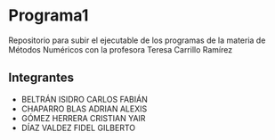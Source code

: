 # Programa1
Repositorio para subir el ejecutable de los programas de la materia de Métodos Numéricos con la profesora Teresa Carrillo Ramírez

## Integrantes
- BELTRÁN ISIDRO CARLOS FABIÁN 
- CHAPARRO BLAS ADRIAN ALEXIS
- GÓMEZ HERRERA CRISTIAN YAIR
- DÍAZ VALDEZ FIDEL GILBERTO

